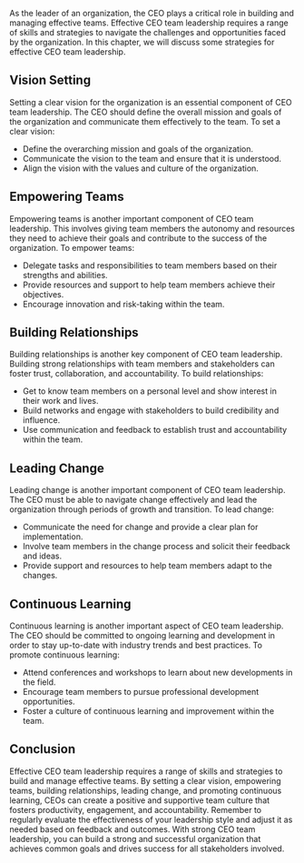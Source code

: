 

As the leader of an organization, the CEO plays a critical role in building and managing effective teams. Effective CEO team leadership requires a range of skills and strategies to navigate the challenges and opportunities faced by the organization. In this chapter, we will discuss some strategies for effective CEO team leadership.

Vision Setting
--------------

Setting a clear vision for the organization is an essential component of CEO team leadership. The CEO should define the overall mission and goals of the organization and communicate them effectively to the team. To set a clear vision:

* Define the overarching mission and goals of the organization.
* Communicate the vision to the team and ensure that it is understood.
* Align the vision with the values and culture of the organization.

Empowering Teams
----------------

Empowering teams is another important component of CEO team leadership. This involves giving team members the autonomy and resources they need to achieve their goals and contribute to the success of the organization. To empower teams:

* Delegate tasks and responsibilities to team members based on their strengths and abilities.
* Provide resources and support to help team members achieve their objectives.
* Encourage innovation and risk-taking within the team.

Building Relationships
----------------------

Building relationships is another key component of CEO team leadership. Building strong relationships with team members and stakeholders can foster trust, collaboration, and accountability. To build relationships:

* Get to know team members on a personal level and show interest in their work and lives.
* Build networks and engage with stakeholders to build credibility and influence.
* Use communication and feedback to establish trust and accountability within the team.

Leading Change
--------------

Leading change is another important component of CEO team leadership. The CEO must be able to navigate change effectively and lead the organization through periods of growth and transition. To lead change:

* Communicate the need for change and provide a clear plan for implementation.
* Involve team members in the change process and solicit their feedback and ideas.
* Provide support and resources to help team members adapt to the changes.

Continuous Learning
-------------------

Continuous learning is another important aspect of CEO team leadership. The CEO should be committed to ongoing learning and development in order to stay up-to-date with industry trends and best practices. To promote continuous learning:

* Attend conferences and workshops to learn about new developments in the field.
* Encourage team members to pursue professional development opportunities.
* Foster a culture of continuous learning and improvement within the team.

Conclusion
----------

Effective CEO team leadership requires a range of skills and strategies to build and manage effective teams. By setting a clear vision, empowering teams, building relationships, leading change, and promoting continuous learning, CEOs can create a positive and supportive team culture that fosters productivity, engagement, and accountability. Remember to regularly evaluate the effectiveness of your leadership style and adjust it as needed based on feedback and outcomes. With strong CEO team leadership, you can build a strong and successful organization that achieves common goals and drives success for all stakeholders involved.
